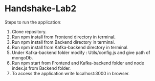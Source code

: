 # Handshake-Lab2

Steps to run the application:
1.  Clone repository.
2. Run npm install from Frontend directory in terminal.
3. Run npm install from Backend directory in terminal.
4. Run npm install from Kafka-backend directory in terminal.
5. Under Kafka-backend folder modify :  Utils/config.js and give path of mongoDb.
6. Run npm start from Frontend and Kafka-backend folder and node index.js from Backend folder.
7. To access the application write localhost:3000 in browser.